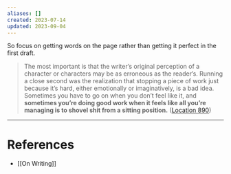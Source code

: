 ```yaml
---
aliases: []
created: 2023-07-14
updated: 2023-09-04
---
```

So focus on getting words on the page rather than getting it perfect in the first draft.

> The most important is that the writer’s original perception of a character or characters may be as erroneous as the reader’s. Running a close second was the realization that stopping a piece of work just because it’s hard, either emotionally or imaginatively, is a bad idea. Sometimes you have to go on when you don’t feel like it, and **sometimes you’re doing good work when it feels like all you’re managing is to shovel shit from a sitting position.** ([Location 890](https://readwise.io/to_kindle?action=open&asin=B003BVFZ4Q&location=890))

---
# References
* [[On Writing]]